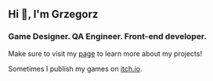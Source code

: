 <h2 align="left">Hi 👋, I'm Grzegorz</h1>
<h3 align="left">Game Designer. QA Engineer. Front-end developer.</h3>
<p>Make sure to visit my <a href="https://gd-portfolio.vercel.app/" target="_blank" rel="noreferrer">page</a> to learn more about my projects!</p>
<p>Sometimes I publish my games on <a href="https://gdd.itch.io/" target="_blank" rel="noreferrer">itch.io</a>.</p>
